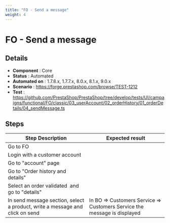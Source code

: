 ```yaml
---
title: "FO - Send a message"
weight: 4
---
```


# FO - Send a message
## Details
* **Component** : Core
* **Status** : Automated
* **Automated on** : 1.7.8.x, 1.7.7.x, 8.0.x, 8.1.x, 9.0.x
* **Scenario** : https://forge.prestashop.com/browse/TEST-1212
* **Test** : https://github.com/PrestaShop/PrestaShop/tree/develop/tests/UI/campaigns/functional/FO/classic/03_userAccount/02_orderHistory/01_orderDetails/04_sendMessage.ts

## Steps
| Step Description | Expected result |
| ----- | ----- |
| Go to FO |  |
| Login with a customer account |  |
| Go to "account" page |  |
| Go to "Order history and details" |  |
| Select an order validated  and go to "details" |  |
| In send message section, select a product, write a message and click on send | In BO => Customers Service => Customers Service the message is displayed |
